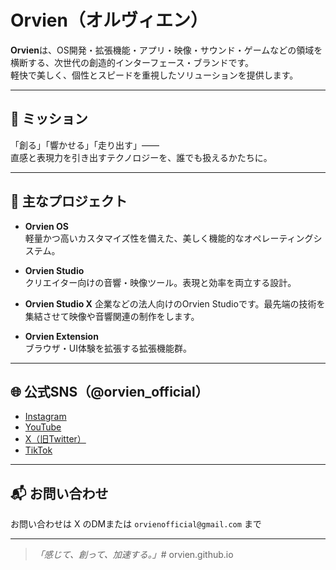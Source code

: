 # Orvien（オルヴィエン）

**Orvien**は、OS開発・拡張機能・アプリ・映像・サウンド・ゲームなどの領域を横断する、次世代の創造的インターフェース・ブランドです。  
軽快で美しく、個性とスピードを重視したソリューションを提供します。

---

## 🎯 ミッション

「創る」「響かせる」「走り出す」——  
直感と表現力を引き出すテクノロジーを、誰でも扱えるかたちに。

---

## 🔧 主なプロジェクト

- **Orvien OS**  
  軽量かつ高いカスタマイズ性を備えた、美しく機能的なオペレーティングシステム。

- **Orvien Studio**  
  クリエイター向けの音響・映像ツール。表現と効率を両立する設計。

- **Orvien Studio X**
  企業などの法人向けのOrvien Studioです。最先端の技術を集結させて映像や音響関連の制作をします。

- **Orvien Extension**  
  ブラウザ・UI体験を拡張する拡張機能群。

---

## 🌐 公式SNS（@orvien_official）

- [Instagram](https://www.instagram.com/orvien_official)
- [YouTube](https://www.youtube.com/@orvien_official)
- [X（旧Twitter）](https://x.com/orvien_official)
- [TikTok](https://www.tiktok.com/@orvien_official)

---

## 📬 お問い合わせ

お問い合わせは X のDMまたは `orvienofficial@gmail.com` まで 

---

> _「感じて、創って、加速する。」_# orvien.github.io
